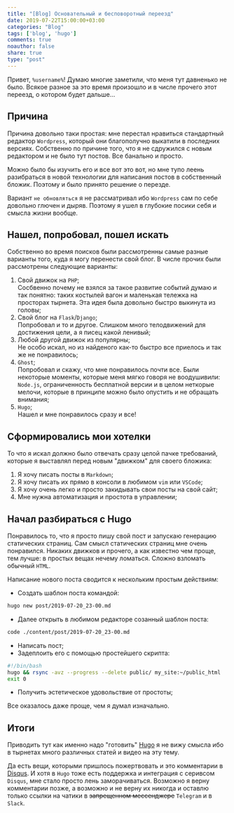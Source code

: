 ```yaml
---
title: "[Blog] Основательный и бесповоротный переезд"
date: 2019-07-22T15:00:00+03:00
categories: "Blog"
tags: ['blog', 'hugo']
comments: true
noauthor: false
share: true
type: "post"
---
```


Привет, `%username%`! Думаю многие заметили, что меня тут давненько не было. Всякое разное за это время произошло и в числе прочего этот переезд, о котором будет дальше...


## **Причина**

Причина довольно таки простая: мне перестал нравиться стандартный редактор `Wordpress`, который они благополучно выкатили в последних версиях. Собственно по причине того, что я не сдружился с новым редактором и не было тут постов. Все банально и просто.

Можно было бы изучить его и все вот это вот, но мне тупо леень разибраться в новой технологии для написания постов в собственный бложик. Поэтому и было принято решение о перезде.

Вариант `не обновляться` я не рассматривал ибо `Wordpress` сам по себе довольно глючен и дыряв. Поэтому я ушел в глубокие посики себя и смысла жизни вообще.

## **Нашел, попробовал, пошел искать**

Собственно во время поисков были рассмотренны самые разные варианты того, куда я могу перенести свой блог. В числе прочих были рассмотрены следующие варианты:

1. Свой движок на `PHP`;   
Сосбвенно почему не взялся за такое развитие событий думаю и так понятно: таких костылей вагон и маленькая тележка на просторах тырнета. Эта идея была довольно быстро выкинута из головы;
2. Свой блог на `Flask`/`Django`;   
Попробовал и то и другое. Слишком много телодвижений для достижения цели, а я писец какой ленивый;
3. Любой другой движок из популярны;   
Не особо искал, но из найденого как-то быстро все приелось и так же не понравилось;
4. `Ghost`;   
Попробовал и скажу, что мне понравилось почти все. Были некоторые моменты, которые меня мягко говоря не воодушивили: `Node.js`, ограниченность бесплатной версии и в целом неткорые мелочи, которые в принципе можно было опустить и не обращать внимания;
5. `Hugo`;  
Нашел и мне понравилось сразу и все!

## **Сформировались мои хотелки**

То что я искал должно было отвечать сразу целой пачке требований, которые я выставлял перед новым "движком" для своего бложика:

1. Я хочу писать посты в `Markdown`;
2. Я хочу писать их прямо в консоли в любимом `vim` или `VSCode`;
3. Я хочу очень легко и просто закидывать свои посты на свой сайт;
4. Мне нужна автоматизация и простота в управлении;

## **Начал разбираться с Hugo**

Понравилось то, что я просто  пишу свой пост и запускаю генерацию статических страниц. Сам смысл статических страниц мне очень понравился. Никаких движков и прочего, а как известно чем проще, тем лучше: в простых вещах нечему ломаться. Сложно взломать обычный `HTML`.

Написание нового поста сводится к нескольким простым действиям:

- Создать шаблон поста командой:

```bash
hugo new post/2019-07-20_23-00.md
```
- Далее открыть в любимом редакторе созанный шаблон поста:

```bash
code ./content/post/2019-07-20_23-00.md
```

- Написать пост;
- Задеплоить его с помощью простейшего скрипта:   

```bash
#!/bin/bash
hugo && rsync -avz --progress --delete public/ my_site:~/public_html
exit 0
```

- Получить эстетическое удовольствие от простоты;

Все оказалось даже проще, чем я думал изначально.

## **Итоги**

Приводить тут как именно надо "готовить" [Hugo](https://gohugo.io) я не вижу смысла ибо в тырнетах много различных статей и видео на эту тему.

Да есть вещи, которыми пришлось пожертвовать и это комментарии в [Disqus](https://disqus.com). И хотя в `Hugo` тоже есть поддержка и интеграция с серивсом `Disqus`, мне стало просто лень заморачиваться. Возможно я верну комментарии позже, а возможно и не верну их никогда и оставлю только ссылки на чатики в ~~запрещенном мессенджере~~ `Telegram` и в `Slack`.
